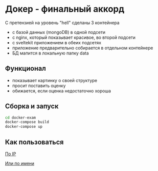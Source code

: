 # Докер - финальный аккорд

С претензией на уровень "hell" сделаны 3 контейнера

- с базой данных (mongoDB) в одной подсети
- с nginx, который показывает красивое, во второй подсети
- с sveltekit приложением в обеих подсетях
- приложение предварительно собирается в отдельном контейнере
- БД мапится в локальную папку data

## Функционал

- показывает картинку о своей структуре
- просит поставить оценку
- обижается, если оценка недостаточно хороша

## Сборка и запуск

```sh
cd docker-exam
docker-compose build
docker-compose up
```

## Как пользоваться

[По IP](http://10.100.11.12)

[Или по имени](http://localhost)
